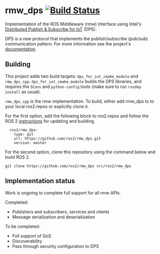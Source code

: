 # rmw_dps [![Build Status](https://travis-ci.com/ros2/rmw_dps.svg?branch=master)](https://travis-ci.com/ros2/rmw_dps)

Implementation of the ROS Middleware (rmw) Interface using Intel's [Distributed Publish &amp; Subscribe for IoT](https://github.com/intel/dps-for-iot) (DPS).

DPS is a new protocol that implements the publish/subscribe (pub/sub) communication pattern.  For more information see the project's [documentation](https://intel.github.io/dps-for-iot/).

## Building
This project adds two build targets: `dps_for_iot_cmake_module` and `rmw_dps_cpp`.  `dps_for_iot_cmake_module` builds the DPS libraries, and requires the `SCons` and `python-config` tools (make sure to run `rosdep install` as usual).

`rmw_dps_cpp` is the rmw implementation.  To build, either add rmw_dps to to your local ros2.repos or explicitly clone it.

For the first option, add the following block to ros2.repos and follow the ROS 2 [instructions](https://github.com/ros2/ros2/wiki/Maintaining-a-Source-Checkout) for updating and building.
```
  ros2/rmw_dps:
    type: git
    url: https://github.com/ros2/rmw_dps.git
    version: master
```

For the second option, clone this repository using the command below and build ROS 2.
```
git clone https://github.com/ros2/rmw_dps src/ros2/rmw_dps
```

## Implementation status
Work is ongoing to complete full support for all rmw APIs.

Completed:
- Publishers and subscribers, services and clients
- Message serialization and deserialization

To be completed:
- Full support of QoS
- Discoverability
- Pass through security configuration to DPS
